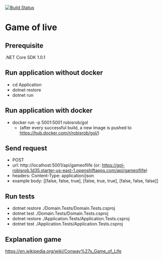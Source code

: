 [![Build Status](https://travis-ci.org/robisrob/gameoflivecsharp.svg?branch=master)](https://travis-ci.org/robisrob/gameoflivecsharp)

# Game of live

## Prerequisite
.NET Core SDK 1.0.1

## Run application without docker
- cd Application
- dotnet restore
- dotnet run

## Run application with docker
- docker run -p 5001:5001 robisrob/gol
    - (after every successful build, a new image is pushed to https://hub.docker.com/r/robisrob/gol/)

## Send request
- POST 
 - url: http://localhost:5001/api/gameoflife (or: https://gol-robisrob.1d35.starter-us-east-1.openshiftapps.com/api/gameoflife)
 - headers: Content-Type: application/json
 - example body: [[false, false, true], [false, true, true], [false, false, false]]

## Run tests
- dotnet restore ./Domain.Tests/Domain.Tests.csproj
 - dotnet test ./Domain.Tests/Domain.Tests.csproj
 - dotnet restore ./Application.Tests/Application.Tests.csproj
 - dotnet test ./Application.Tests/Application.Tests.csproj
 
## Explanation game
https://en.wikipedia.org/wiki/Conway%27s_Game_of_Life
